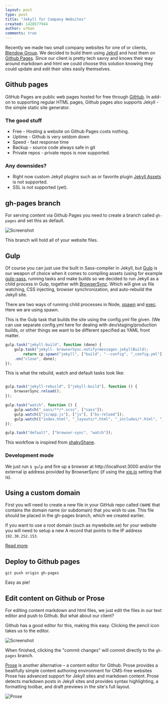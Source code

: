 ```yaml
---
layout: post
type: post
title: "Jekyll for Company Websites"
created: 1428577944
author: urban
comments: true
---
```


Recently we made two small company websites for one of or clients, [Blendow Group](http://www.blendow.se/). We decided to build them using [Jekyll](http://jekyllrb.com/) and host them on [Github Pages](https://pages.github.com/). Since our client is pretty tech savvy and knows their way around markdown and html we could choose this solution knowing they could update and edit their sites easily themselves.

## Github pages
GitHub Pages are public web pages hosted for free through [GitHub](https://github.com/). In add-on to supporting regular HTML pages, Github pages also supports Jekyll - the simple static site generator.

### The good stuff
+ Free - Hosting a website on Github Pages costs nothing.
+ Uptime - Github is very seldom down
+ Speed - fast response time
+ Backup - source code always safe in git
+ Private repos - private repos is now supported.

### Any downsides?
+ Right now custom Jekyll plugins such as or favorite plugin [Jekyll Assets](https://github.com/ixti/jekyll-assets) is not supported. 
+ SSL is not supported (yet).

## gh-pages branch

For serving content via Github Pages you need to create a branch called ``gh-pages`` and set this as default.

![Screenshot](/images/2015/2015-04-28-jekyll-for-company-sites-branch.png)

This branch will hold all of your website files.

## Gulp

Of course you can just use the built in Sass-compiler in Jekyll, but [Gulp](http://gulpjs.com/) is our weapon of choice when it comes to compiling assets (using for example [gulp-sass](https://www.npmjs.com/package/gulp-sass), running tasks and make builds so we decided to run Jekyll as a child process in Gulp, together with [BrowserSync](http://www.browsersync.io/). Which will give us file watching, CSS injecting, browser synchronization, and auto-rebuild the Jekyll site.

There are two ways of running child processes in Node, [spawn](https://nodejs.org/api/child_process.html#child_process_child_process_spawn_command_args_options) and [exec](http://nodejs.org/api/child_process.html#child_process_child_process_exec_command_options_callback). Here we are using spawn.

This is the Gulp task that builds the site using the config.yml file given. (We can use separate config.yml here for dealing with dev/staging/production builds, or other things we want to be different specified as YAML front matter.

```javascript
gulp.task("jekyll-build", function (done) {
	gulp.task("jekyll- browserSync.notify(messages.jekyllBuild);
		return cp.spawn("jekyll", ["build", "--config", "_config.yml"], {stdio: "inherit"})
	.on("close", done);
});
```

This is what the rebuild, watch and default tasks look like:

```javascript

gulp.task("jekyll-rebuild", ["jekyll-build"], function () {
    browserSync.reload();
});

gulp.task("watch", function () {
    gulp.watch("_sass/**/*.scss", ["sass"]);
    gulp.watch(["js/app.js"], ["js"], ["bs-reload"]);
    gulp.watch(["index.html", "_layouts/*.html", "_includes/*.html", "_posts/*"], ["jekyll-rebuild"]);
});

gulp.task("default", ["browser-sync", "watch"]);
```

This workflow is inspired from [shakyShane](https://github.com/shakyShane/jekyll-gulp-sass-browser-sync).

### Development mode

We just run ``$ gulp`` and fire up a browser at http://localhost:3000 and/or the external ip address provided by BrowserSync (if using the [xip.io](http://www.browsersync.io/docs/options/#option-xip) setting that is).

## Using a custom domain

First you will need to create a new file in your GitHub repo called ``CNAME`` that contains the domain name (or subdomain) that you wish to use. This file should be placed in the gh-pages branch, which we created earlier.

If you want to use a root domain (such as mywebsite.se) for your website you will need to setup a new A record that points to the IP address ``192.30.252.153``. 

[Read more](https://help.github.com/articles/tips-for-configuring-an-a-record-with-your-dns-provider/).


## Deploy to Github pages
	
	git push origin gh-pages

Easy as pie!

## Edit content on Github or Prose

For editing content markdown and html files, we just edit the files in our text editor and push to Github. But what about our client?

Github has a good editor for this, making this easy. Clicking the pencil icon takes us to the editor. 

![Screenshot](https://raw.githubusercontent.com/blendow/blendow.se/gh-pages/_documentation/images/file-edit.png?token=AASx3EAmGNFBpG-ieHKcRj_GqUcIJ5GLks5VSJpWwA%3D%3D)

When finished, clicking the "commit changes" will commit directly to the ``gh-pages`` branch. 

[Prose](http://prose.io/) is another alternative – a content editor for Github. Prose provides a beatifully simple content authoring environment for CMS-free websites Prose has advanced support for Jekyll sites and markdown content. Prose detects markdown posts in Jekyll sites and provides syntax highlighting, a formatting toolbar, and draft previews in the site's full layout.

![Prose](/images/2015/2015-04-28-jekyll-for-company-sites-prose.png)